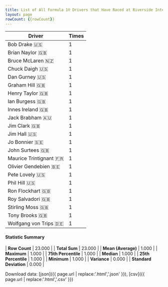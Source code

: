 ```yaml
---
title: List of All Formula 1® Drivers that Have Raced at Riverside International Raceway
layout: page
rowCount: {{rowCount}}
---
```


| Driver | Times |
|--|--|
| Bob Drake 🇺🇸 | 1 |
| Brian Naylor 🇬🇧 | 1 |
| Bruce McLaren 🇳🇿 | 1 |
| Chuck Daigh 🇺🇸 | 1 |
| Dan Gurney 🇺🇸 | 1 |
| Graham Hill 🇬🇧 | 1 |
| Henry Taylor 🇬🇧 | 1 |
| Ian Burgess 🇬🇧 | 1 |
| Innes Ireland 🇬🇧 | 1 |
| Jack Brabham 🇦🇺 | 1 |
| Jim Clark 🇬🇧 | 1 |
| Jim Hall 🇺🇸 | 1 |
| Jo Bonnier 🇸🇪 | 1 |
| John Surtees 🇬🇧 | 1 |
| Maurice Trintignant 🇫🇷 | 1 |
| Olivier Gendebien 🇧🇪 | 1 |
| Pete Lovely 🇺🇸 | 1 |
| Phil Hill 🇺🇸 | 1 |
| Ron Flockhart 🇬🇧 | 1 |
| Roy Salvadori 🇬🇧 | 1 |
| Stirling Moss 🇬🇧 | 1 |
| Tony Brooks 🇬🇧 | 1 |
| Wolfgang von Trips 🇩🇪 | 1 |

#### Statistic Summary

| **Row Count** | 23.000 |
| **Total Sum** | 23.000 |
| **Mean (Average)** | 1.000 |
| **Maximum** | 1.000 |
| **75th Percentile** | 1.000 |
| **Median** | 1.000 |
| **25th Percentile** | 1.000 |
| **Minimum** | 1.000 |
| **Variance** | 0.000 |
| **Standard Deviation** | 0.000 |

Download data: [json]({{ page.url | replace:'.html','.json' }}), [csv]({{ page.url | replace:'.html','.csv' }})
